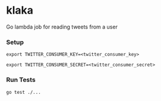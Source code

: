 # klaka
Go lambda job for reading tweets from a user

### Setup
 `export TWITTER_CONSUMER_KEY=<twitter_consumer_key>`
 
 `export TWITTER_CONSUMER_SECRET=<twitter_consumer_secret>`
 
### Run Tests
  `go test ./...`
